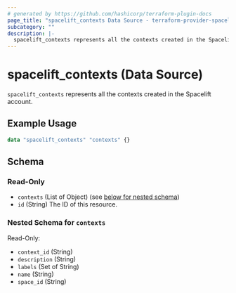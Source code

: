```yaml
---
# generated by https://github.com/hashicorp/terraform-plugin-docs
page_title: "spacelift_contexts Data Source - terraform-provider-spacelift"
subcategory: ""
description: |-
  spacelift_contexts represents all the contexts created in the Spacelift account.
---
```


# spacelift_contexts (Data Source)

`spacelift_contexts` represents all the contexts created in the Spacelift account.

## Example Usage

```terraform
data "spacelift_contexts" "contexts" {}
```

<!-- schema generated by tfplugindocs -->
## Schema

### Read-Only

- `contexts` (List of Object) (see [below for nested schema](#nestedatt--contexts))
- `id` (String) The ID of this resource.

<a id="nestedatt--contexts"></a>
### Nested Schema for `contexts`

Read-Only:

- `context_id` (String)
- `description` (String)
- `labels` (Set of String)
- `name` (String)
- `space_id` (String)


